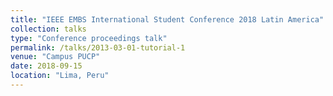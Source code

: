 ```yaml
---
title: "IEEE EMBS International Student Conference 2018 Latin America"
collection: talks
type: "Conference proceedings talk"
permalink: /talks/2013-03-01-tutorial-1
venue: "Campus PUCP"
date: 2018-09-15
location: "Lima, Peru"
---
```

